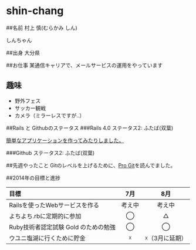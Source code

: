 # shin-chang

##名前
村上 慎(むらかみ しん)

しんちゃん

##出身
大分県

##お仕事
某通信キャリアで、メールサービスの運用をやっています

## 趣味

- 野外フェス
- サッカー観戦
- カメラ（ミラーレスですが‥）

##Rails と Githubのステータス
###Rails 4.0
ステータス2: ふたば(双葉)

[簡単なアプリケーションを作ってみたりしました。](http://hexhoop.com/)

###Github
ステータス2: ふたば(双葉)

##先週やったこと
Gitのレベルを上げるために、[Pro Git](http://git-scm.com/book/ja/)を読んでました。

##2014年の目標と進捗

|目標|7月|8月|
|:--|:-:|:--:|
|Railsを使ったWebサービスを作る|考え中|考え中|
|よちよち.rbに定期的に参加|◯|△|
|Ruby技術者認定試験 Gold のための勉強|◯|◯|
|ウユニ塩湖に行くために貯金|☓|☓（3月に延期）|